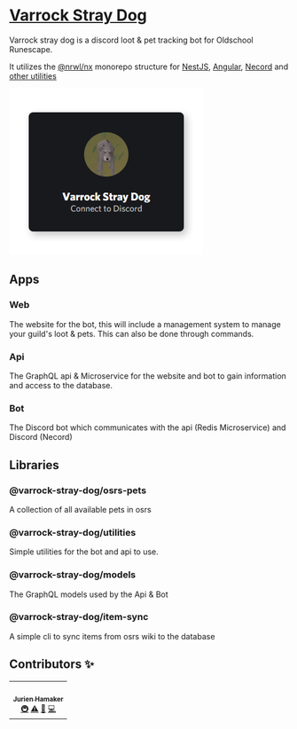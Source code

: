# [Varrock Stray Dog](https://varrock-stray.dog)

Varrock stray dog is a discord loot & pet tracking bot for Oldschool Runescape.

It utilizes the [@nrwl/nx](https://github.com/nrwl/nx) monorepo structure for [NestJS](https://github.com/nestjs/nest), [Angular](https://github.com/angular/angular), [Necord](https://github.com/necordjs/necord) and [other utilities](https://github.com/varrock-stray-dog/Varrock-Stray-Dog/tree/master/packages)

[![Connect to discord](./assets/connect-to-discord.png)](https://discord.com/oauth2/authorize?client_id=746303551722094623&scope=bot&permissions=268627008)

## Apps

### Web

The website for the bot, this will include a management system to manage your guild's loot & pets. This can also be done through commands.

### Api

The GraphQL api & Microservice for the website and bot to gain information and access to the database.

### Bot

The Discord bot which communicates with the api (Redis Microservice) and Discord (Necord)

## Libraries

### @varrock-stray-dog/osrs-pets

A collection of all available pets in osrs

### @varrock-stray-dog/utilities

Simple utilities for the bot and api to use.

### @varrock-stray-dog/models

The GraphQL models used by the Api & Bot

### @varrock-stray-dog/item-sync

A simple cli to sync items from osrs wiki to the database

## Contributors ✨


<!-- ALL-CONTRIBUTORS-LIST:START - Do not remove or modify this section -->
<!-- prettier-ignore-start -->
<!-- markdownlint-disable -->
<table>
  <tr>
    <td align="center"><a href="https://jurien.dev"><img src="https://avatars.githubusercontent.com/u/5418114?v=4?s=100" width="100px;" alt=""/><br /><sub><b>Jurien Hamaker</b></sub></a><br /><a href="#infra-jurienhamaker" title="Infrastructure (Hosting, Build-Tools, etc)">🚇</a> <a href="https://github.com/varrock-stray-dog/varrock-stray-dog/commits?author=jurienhamaker" title="Tests">⚠️</a> <a href="https://github.com/varrock-stray-dog/varrock-stray-dog/commits?author=jurienhamaker" title="Documentation">📖</a> <a href="https://github.com/varrock-stray-dog/varrock-stray-dog/commits?author=jurienhamaker" title="Code">💻</a></td>
  </tr>
</table>

<!-- markdownlint-restore -->
<!-- prettier-ignore-end -->

<!-- ALL-CONTRIBUTORS-LIST:END -->